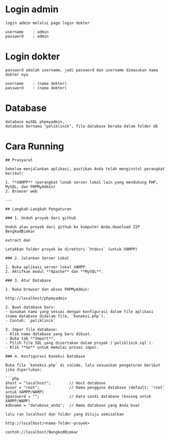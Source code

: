 # Login admin
```
login admin melalui page login dokter

username    : admin
password    : admin
```

# Login dokter
```
password adalah username, jadi password dan username dimasukan nama dokter nya

username    : (nama dokter)
password    : (nama dokter)
```

# Database
```
database mySQL phpmyadmin,
database bernama "poliklinik", file database berada dalam folder db
```

# Cara Running
```
## Prasyarat

Sebelum menjalankan aplikasi, pastikan Anda telah menginstal perangkat berikut:

1. **XAMPP** (perangkat lunak server lokal lain yang mendukung PHP, MySQL, dan PHPMyAdmin)
2. Browser web

---

## Langkah-Langkah Pengaturan

### 1. Unduh proyek dari github

Unduh atau proyek dari github ke komputer Anda.download ZIP BengkodBimkar

extract dan 

Letakkan folder proyek ke direktori `htdocs` (untuk XAMPP)

### 2. Jalankan Server Lokal

1. Buka aplikasi server lokal XAMPP.
2. Aktifkan modul **Apache** dan **MySQL**.

### 3. Atur Database

1. Buka browser dan akses PHPMyAdmin:

http://localhost/phpmyadmin

2. Buat database baru:
- Gunakan nama yang sesuai dengan konfigurasi dalam file aplikasi (nama database didalam file, `koneksi.php`).
- Contoh: `poliklinik`

3. Impor file database:
- Klik nama database yang baru dibuat.
- Buka tab **Import**.
- Pilih file SQL yang disertakan dalam proyek (`poliklinik.sql`).
- Klik **Go** untuk memulai proses impor.

### 4. Konfigurasi Koneksi Database

Buka file `koneksi.php` di vsCode, lalu sesuaikan pengaturan berikut jika diperlukan:

```php
$host = "localhost";        // Host database
$user = "root";             // Nama pengguna database (default: 'root' untuk XAMPP/WAMP)
$password = "";             // Kata sandi database (kosong untuk XAMPP/WAMP)
$dbname = "database_anda";  // Nama database yang Anda buat

lalu run localhost dan folder yang dituju semisalkan

http://localhost/<nama-folder-proyek>

contoh://localhost/BengkodBimkar
